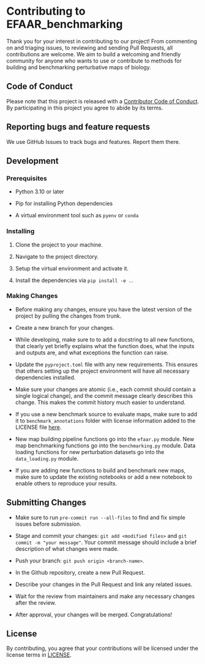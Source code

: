 # Contributing to EFAAR_benchmarking

Thank you for your interest in contributing to our project! From commenting on and triaging issues, to reviewing and sending Pull Requests, all contributions are welcome.
We aim to build a welcoming and friendly community for anyone who wants to use or contribute to methods for building and benchmarking perturbative maps of biology.

## Code of Conduct

Please note that this project is released with a [Contributor Code of Conduct](https://www.contributor-covenant.org/version/2/0/code_of_conduct/). By participating in this project you agree to abide by its terms.

## Reporting bugs and feature requests

We use GitHub Issues to track bugs and features. Report them there.

## Development

### Prerequisites

* Python 3.10 or later

* Pip for installing Python dependencies

* A virtual environment tool such as `pyenv` or `conda`

### Installing

1. Clone the project to your machine.

2. Navigate to the project directory.

3. Setup the virtual environment and activate it.

4. Install the dependencies via `pip install -e .`.

### Making Changes

* Before making any changes, ensure you have the latest version of the project by pulling the changes from trunk.

* Create a new branch for your changes.

* While developing, make sure to to add a docstring to all new functions, that clearly yet briefly explains what the function does, what the inputs and outputs are, and what exceptions the function can raise.

* Update the `pyproject.toml` file with any new requirements. This ensures that others setting up the project environment will have all necessary dependencies installed.

* Make sure your changes are atomic (i.e., each commit should contain a single logical change), and the commit message clearly describes this change. This makes the commit history much easier to understand.

* If you use a new benchmark source to evaluate maps, make sure to add it to `benchmark_annotations` folder with license information added to the LICENSE file [here](https://github.com/recursionpharma/EFAAR_benchmarking/blob/trunk/efaar_benchmarking/benchmark_annotations/LICENSE).

* New map building pipeline functions go into the `efaar.py` module. New map benchmarking functions go into the `benchmarking.py` module. Data loading functions for new perturbation datasets go into the `data_loading.py` module.

* If you are adding new functions to build and benchmark new maps, make sure to update the existing notebooks or add a new notebook to enable others to reproduce your results.

## Submitting Changes

* Make sure to run `pre-commit run --all-files` to find and fix simple issues before submission.

* Stage and commit your changes: `git add <modified files>` and `git commit -m "your message"`. Your commit message should include a brief description of what changes were made.

* Push your branch: `git push origin <branch-name>`.

* In the Github repository, create a new Pull Request.

* Describe your changes in the Pull Request and link any related issues.

* Wait for the review from maintainers and make any necessary changes after the review.

* After approval, your changes will be merged. Congratulations!

## License

By contributing, you agree that your contributions will be licensed under the license terms in [LICENSE](https://github.com/recursionpharma/EFAAR_benchmarking/blob/trunk/LICENSE).
